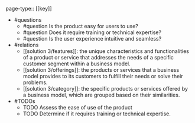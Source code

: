 page-type:: [[key]]
- #questions
	- #question Is the product easy for users to use?
	- #question Does it require training or technical expertise?
	- #question Is the user experience intuitive and seamless?
- #relations
	- [[solution 3/features]]: the unique characteristics and functionalities of a product or service that addresses the needs of a specific customer segment within a business model.
	- [[solution 3/offerings]]: the products or services that a business model provides to its customers to fulfill their needs or solve their problems.
	- [[solution 3/category]]: the specific products or services offered by a business model, which are grouped based on their similarities.
- #TODOs
	- TODO Assess the ease of use of the product
	- TODO  Determine if it requires training or technical expertise.

